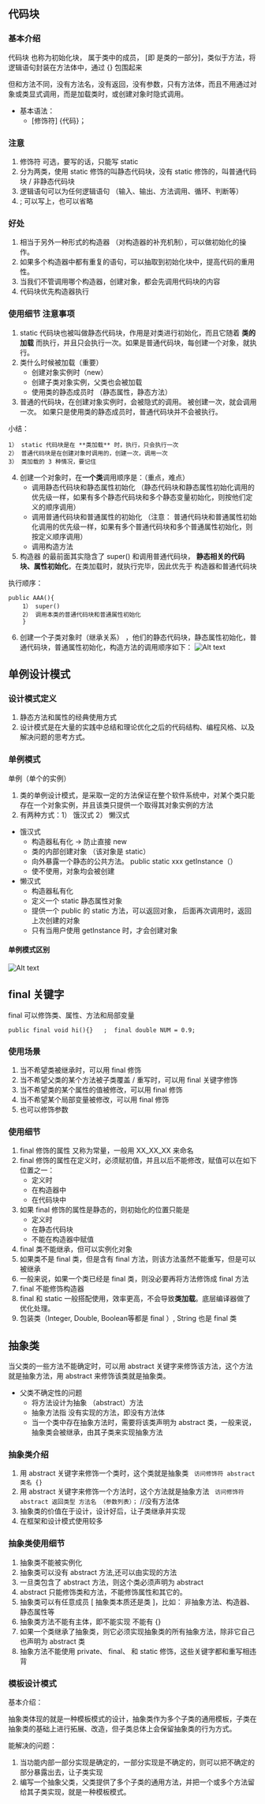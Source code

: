 ## 代码块
### 基本介绍
代码块 也称为初始化块， 属于类中的成员， [即 是类的一部分]，类似于方法，将逻辑语句封装在方法体中，通过 {} 包围起来

但和方法不同，没有方法名，没有返回，没有参数，只有方法体，而且不用通过对象或类显式调用，而是加载类时，或创建对象时隐式调用。
- 基本语法：
  - [修饰符] {代码}；
### 注意
1. 修饰符 可选，要写的话，只能写 static
2. 分为两类，使用 static 修饰的叫静态代码块，没有 static 修饰的，叫普通代码块 / 非静态代码块
3. 逻辑语句可以为任何逻辑语句 （输入、输出、方法调用、循环、判断等）
4. ; 可以写上，也可以省略
### 好处
1. 相当于另外一种形式的构造器 （对构造器的补充机制），可以做初始化的操作。
2. 如果多个构造器中都有重复的语句，可以抽取到初始化块中，提高代码的重用性。 
3. 当我们不管调用哪个构造器，创建对象，都会先调用代码块的内容
4. 代码块优先构造器执行
### 使用细节 注意事项
1. static 代码块也被叫做静态代码块，作用是对类进行初始化，而且它随着  **类的加载**  而执行，并且只会执行一次。如果是普通代码块，每创建一个对象，就执行。
2. 类什么时候被加载（重要）
    - 创建对象实例时（new）
    - 创建子类对象实例，父类也会被加载
    - 使用类的静态成员时 （静态属性，静态方法）
3. 普通的代码块，在创建对象实例时，会被隐式的调用。 被创建一次，就会调用一次。 如果只是使用类的静态成员时，普通代码块并不会被执行。

小结：

    1） static 代码块是在 **类加载** 时，执行，只会执行一次
    2） 普通代码块是在创建对象时调用的，创建一次，调用一次
    3） 类加载的 3 种情况，要记住

4. 创建一个对象时，在**一个类**调用顺序是：（重点，难点）
    - 调用静态代码块和静态属性初始化 （静态代码块和静态属性初始化调用的优先级一样，如果有多个静态代码块和多个静态变量初始化，则按他们定义的顺序调用）
    - 调用普通代码块和普通属性的初始化 （注意： 普通代码块和普通属性初始化调用的优先级一样，如果有多个普通代码块和多个普通属性初始化，则按定义顺序调用）
    - 调用构造方法
5. 构造器 的最前面其实隐含了 super() 和调用普通代码块，  **静态相关的代码块、属性初始化**，在类加载时，就执行完毕，因此优先于 构造器和普通代码块

执行顺序：

    public AAA(){ 
        1） super()
        2） 调用本类的普通代码块和普通属性初始化
        }  
6. 创建一个子类对象时（继承关系） ，他们的静态代码块，静态属性初始化，普通代码块，普通属性初始化，构造方法的调用顺序如下：
![Alt text](pictures/java后端入门第九天.png)

## 单例设计模式
### 设计模式定义
1. 静态方法和属性的经典使用方式
2. 设计模式是在大量的实践中总结和理论优化之后的代码结构、编程风格、以及解决问题的思考方式。
### 单例模式
单例（单个的实例）

1. 类的单例设计模式，是采取一定的方法保证在整个软件系统中，对某个类只能存在一个对象实例，并且该类只提供一个取得其对象实例的方法
2. 有两种方式：1） 饿汉式 2） 懒汉式
- 饿汉式
    - 构造器私有化 -> 防止直接 new
    - 类的内部创建对象 （该对象是 static）
    - 向外暴露一个静态的公共方法。 public static xxx getInstance（）
    - 使不使用，对象均会被创建
- 懒汉式
    - 构造器私有化
    - 定义一个 static 静态属性对象
    - 提供一个 public 的 static 方法，可以返回对象， 后面再次调用时，返回上次创建的对象
    - 只有当用户使用 getInstance 时，才会创建对象
#### 单例模式区别
![Alt text](pictures/java后端入门第九天01.png)

## final 关键字
final 可以修饰类、属性、方法和局部变量

```public final void hi(){}   ;  final double NUM = 0.9;```
### 使用场景
1. 当不希望类被继承时，可以用 final 修饰
2. 当不希望父类的某个方法被子类覆盖 / 重写时，可以用 final 关键字修饰
3. 当不希望类的某个属性的值被修改，可以用 final 修饰
4. 当不希望某个局部变量被修改，可以用 final 修饰
5. 也可以修饰参数
### 使用细节
1. final 修饰的属性 又称为常量，一般用 XX_XX_XX 来命名
2. final 修饰的属性在定义时，必须赋初值，并且以后不能修改，赋值可以在如下位置之一：
    - 定义时
    - 在构造器中
    - 在代码块中
3. 如果 final 修饰的属性是静态的，则初始化的位置只能是
    - 定义时
    - 在静态代码块
    - 不能在构造器中赋值
4. final 类不能继承，但可以实例化对象
5. 如果类不是 final 类，但是含有 final 方法，则该方法虽然不能重写，但是可以被继承
6. 一般来说，如果一个类已经是 final 类，则没必要再将方法修饰成 final 方法
7. final 不能修饰构造器
8. final 和 static 一般搭配使用，效率更高，不会导致**类加载**。底层编译器做了优化处理。
9. 包装类（Integer, Double, Boolean等都是 final ）, String 也是 final 类

## 抽象类
当父类的一些方法不能确定时，可以用 abstract 关键字来修饰该方法，这个方法就是抽象方法，用 abstract 来修饰该类就是抽象类。
- 父类不确定性的问题
    - 将方法设计为抽象 （abstract）方法
    - 抽象方法指 没有实现的方法，即没有方法体
    - 当一个类中存在抽象方法时，需要将该类声明为 abstract 类，一般来说，抽象类会被继承，由其子类来实现抽象方法
### 抽象类介绍
1. 用 abstract 关键字来修饰一个类时，这个类就是抽象类 ``` 访问修饰符 abstract 类名 {}```
2. 用 abstract 关键字来修饰一个方法时，这个方法就是抽象方法 ``` 访问修饰符 abstract 返回类型 方法名 （参数列表）；``` //没有方法体
3. 抽象类的价值在于设计，设计好后，让子类继承并实现
4. 在框架和设计模式使用较多
### 抽象类使用细节
1. 抽象类不能被实例化
2. 抽象类可以没有 abstract 方法,还可以由实现的方法
3. 一旦类包含了 abstract 方法，则这个类必须声明为 abstract
4. abstract 只能修饰类和方法，不能修饰属性和其它的。
5. 抽象类可以有任意成员 [ 抽象类本质还是类 ]，比如： 非抽象方法、构造器、静态属性等
6. 抽象类方法不能有主体，即不能实现 不能有 {}
7. 如果一个类继承了抽象类，则它必须实现抽象类的所有抽象方法，除非它自己也声明为 abstract 类
8. 抽象方法不能使用 private、 final、 和 static 修饰，这些关键字都和重写相违背

### 模板设计模式
基本介绍：

抽象类体现的就是一种模板模式的设计，抽象类作为多个子类的通用模板，子类在抽象类的基础上进行拓展、改造，但子类总体上会保留抽象类的行为方式。

能解决的问题：
1. 当功能内部一部分实现是确定的，一部分实现是不确定的，则可以把不确定的部分暴露出去，让子类实现
2. 编写一个抽象父类，父类提供了多个子类的通用方法，并把一个或多个方法留给其子类实现，就是一种模板模式。
